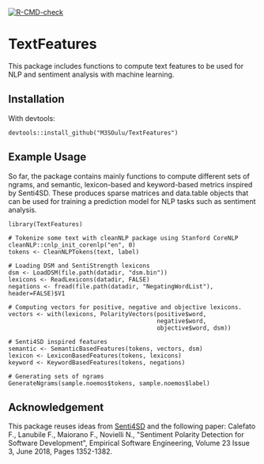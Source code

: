 <!-- badges: start -->
[![R-CMD-check](https://github.com/M3SOulu/TextFeatures/workflows/R-CMD-check/badge.svg)](https://github.com/M3SOulu/TextFeatures/actions)
<!-- badges: end -->

# TextFeatures

This package includes functions to compute text features to be used
for NLP and sentiment analysis with machine learning.

## Installation

<!-- From CRAN: -->

<!--     install.packages("TextFeatures") -->

With devtools:

    devtools::install_github("M3SOulu/TextFeatures")


## Example Usage

So far, the package contains mainly functions to compute different
sets of ngrams, and semantic, lexicon-based and keyword-based metrics
inspired by Senti4SD. These produces sparse matrices and data.table objects
that can be used for training a prediction model for NLP tasks such as
sentiment analysis.

    library(TextFeatures)

    # Tokenize some text with cleanNLP package using Stanford CoreNLP
    cleanNLP::cnlp_init_corenlp("en", 0)
    tokens <- CleanNLPTokens(text, label)

    # Loading DSM and SentiStrength lexicons
    dsm <- LoadDSM(file.path(datadir, "dsm.bin"))
    lexicons <- ReadLexicons(datadir, FALSE)
    negations <- fread(file.path(datadir, "NegatingWordList"), header=FALSE)$V1

    # Computing vectors for positive, negative and objective lexicons.
    vectors <- with(lexicons, PolarityVectors(positive$word,
                                              negative$word,
                                              objective$word, dsm))

    # Senti4SD inspired features
    semantic <- SemanticBasedFeatures(tokens, vectors, dsm)
    lexicon <- LexiconBasedFeatures(tokens, lexicons)
    keyword <- KeywordBasedFeatures(tokens, negations)

    # Generating sets of ngrams
    GenerateNgrams(sample.noemos$tokens, sample.noemos$label)

<!-- ## Paper and Citation -->
<!-- If you use our tool please cite our paper: -->

## Acknowledgement

This package reuses ideas
from [Senti4SD](https://github.com/collab-uniba/Senti4SD) and the
following paper: Calefato F., Lanubile F., Maiorano F., Novielli N.,
"Sentiment Polarity Detection for Software Development", Empirical
Software Engineering, Volume 23 Issue 3, June 2018, Pages 1352-1382.

